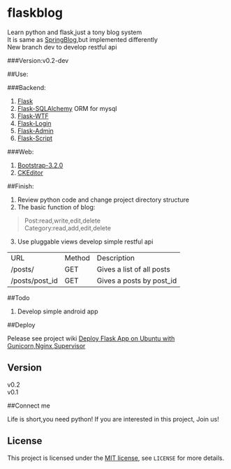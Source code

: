 flaskblog
=========

Learn python and flask,just a tony blog system  
It is same as [SpringBlog](https://github.com/defshine/SpringBlog),but implemented differently  
New branch dev to develop restful api
  
###Version:v0.2-dev  

##Use:    
  
###Backend:  

  1. [Flask](http://flask.pocoo.org/)
  2. [Flask-SQLAlchemy](https://pythonhosted.org/Flask-SQLAlchemy/) ORM for mysql  
  3. [Flask-WTF](https://flask-wtf.readthedocs.org/en/latest/)
  4. [Flask-Login](https://flask-login.readthedocs.org/en/latest/)  
  5. [Flask-Admin](http://flask-admin.readthedocs.org/en/latest/)  
  6. [Flask-Script](http://flask-script.readthedocs.org/en/latest/)

###Web:  
  
  1. [Bootstrap-3.2.0](http://getbootstrap.com/)    
  2. [CKEditor](http://ckeditor.com/)

##Finish:   
  
1. Review python code and change project directory structure  
2. The basic function of blog:  
  
 > Post:read,write,edit,delete  
 > Category:read,add,edit,delete  
  
3. Use pluggable views develop simple restful api  

 <table>
    <tr>
        <td>URL</td>
        <td>Method</td>
        <td>Description</td>
    </tr>
    <tr>
        <td>/posts/</td>
        <td>GET</td>
        <td>Gives a list of all posts</td>
    </tr>
    <tr>
        <td>/posts/post_id</td>
        <td>GET</td>
        <td>Gives a posts by post_id</td>
    </tr>   
 </table>  
   
##Todo   
    
1. Develop simple android app

##Deploy  
    
Pelease see project wiki [Deploy Flask App on Ubuntu with Gunicorn,Nginx,Supervisor](https://github.com/defshine/flaskblog/wiki/Deploy-Flask-App-on-Ubuntu-with-Gunicorn,Nginx,Supervisor)  
  

## Version  

v0.2  
v0.1    
 
##Connect me  

Life is short,you need python!
If you are interested in this project, Join us!  

## License  

This project is licensed under the [MIT license](http://opensource.org/licenses/MIT), see `LICENSE` for more details.
